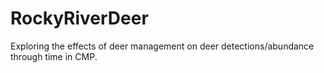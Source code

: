 # RockyRiverDeer
Exploring the effects of deer management on deer detections/abundance through time in CMP. 
